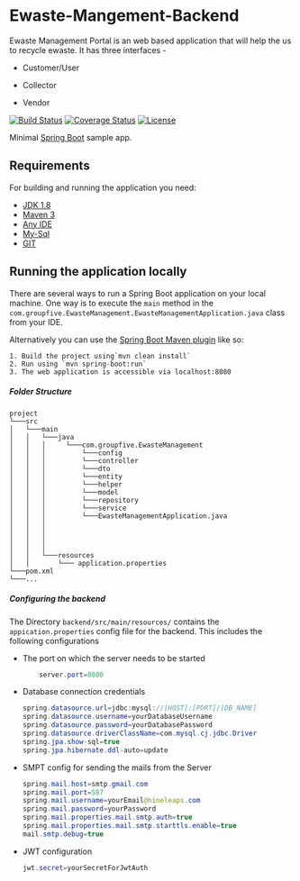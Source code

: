 # Ewaste-Mangement-Backend

 Ewaste Management Portal is an web based application that will help the us to recycle ewaste. It has three interfaces -
 
  - Customer/User
  
  - Collector
  
  - Vendor




[![Build Status](https://travis-ci.org/codecentric/springboot-sample-app.svg?branch=master)](https://travis-ci.org/codecentric/springboot-sample-app)
[![Coverage Status](https://coveralls.io/repos/github/codecentric/springboot-sample-app/badge.svg?branch=master)](https://coveralls.io/github/codecentric/springboot-sample-app?branch=master)
[![License](http://img.shields.io/:license-apache-blue.svg)](http://www.apache.org/licenses/LICENSE-2.0.html)

Minimal [Spring Boot](http://projects.spring.io/spring-boot/) sample app.

## Requirements

For building and running the application you need:

- [JDK 1.8](http://www.oracle.com/technetwork/java/javase/downloads/jdk8-downloads-2133151.html)
- [Maven 3](https://maven.apache.org)
- [Any IDE](https://www.jetbrains.com/idea/)
- [My-Sql](https://www.mysql.com/)
- [GIT](https://git-scm.com/)

## Running the application locally

There are several ways to run a Spring Boot application on your local machine. One way is to execute the `main` method in the `com.groupfive.EwasteManagement.EwasteManagementApplication.java` class from your IDE.

Alternatively you can use the [Spring Boot Maven plugin](https://docs.spring.io/spring-boot/docs/current/reference/html/build-tool-plugins-maven-plugin.html) like so:

```shell
1. Build the project using`mvn clean install`
2. Run using `mvn spring-boot:run`
3. The web application is accessible via localhost:8080
```


##### Folder Structure

```
project
└───src
│   └───main
│   │   └───java
│   │   │     └───com.groupfive.EwasteManagement
│   │   │         └───config
│   │   │         └───controller
│   │   │         └───dto
│   │   │         └───entity
│   │   │         └───helper
│   │   │         └───model
│   │   │         └───repository
│   │   │         └───service
│   │   │         └───EwasteManagementApplication.java
│   │   │         
│   │   │         
│   │   │         
│   │   │         
│   │   └───resources
│   │       └─── application.properties
└───pom.xml
└───...
```

##### Configuring the backend

 The Directory `backend/src/main/resources/` contains the `appication.properties` config file for the backend.
 This includes the following configurations
 - The port on which the server needs to be started
    ```java
        server.port=8080
    ```
- Database connection credentials
    ```java
    spring.datasource.url=jdbc:mysql://[HOST]:[PORT]/[DB_NAME]
    spring.datasource.username=yourDatabaseUsername
    spring.datasource.password=yourDatabasePassword
    spring.datasource.driverClassName=com.mysql.cj.jdbc.Driver
    spring.jpa.show-sql=true
    spring.jpa.hibernate.ddl-auto=update
    ```
- SMPT config for sending the mails from the Server
    ```java
    spring.mail.host=smtp.gmail.com
    spring.mail.port=587
    spring.mail.username=yourEmail@nineleaps.com
    spring.mail.password=yourPassword
    spring.mail.properties.mail.smtp.auth=true
    spring.mail.properties.mail.smtp.starttls.enable=true
    mail.smtp.debug=true
    ```
- JWT configuration
    ```java
    jwt.secret=yourSecretForJwtAuth
    ```

